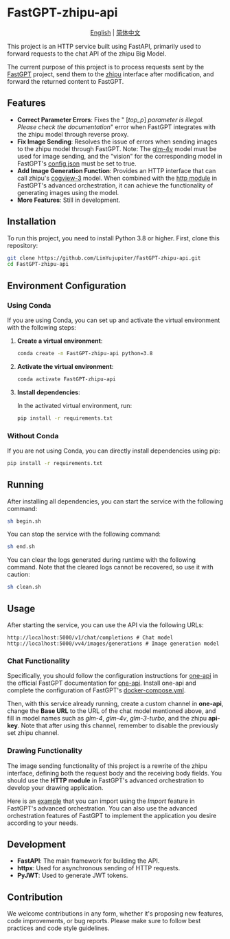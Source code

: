 # FastGPT-zhipu-api

<p align="center">
  <a href="./README_en.md">English</a> |
  <a href="./README.md">简体中文</a>
</p>

This project is an HTTP service built using FastAPI, primarily used to forward requests to the chat API of the zhipu Big Model.

The current purpose of this project is to process requests sent by the [FastGPT](https://github.com/labring/FastGPT?tab=readme-ov-file) project, send them to the [zhipu](https://open.bigmodel.cn/dev/api#overview) interface after modification, and forward the returned content to FastGPT.

## Features

- **Correct Parameter Errors**: Fixes the " [*top_p*] *parameter is illegal. Please check the documentation*" error when FastGPT integrates with the zhipu model through reverse proxy.
- **Fix Image Sending**: Resolves the issue of errors when sending images to the zhipu model through FastGPT. Note: The [glm-4v](https://open.bigmodel.cn/dev/api#glm-4v) model must be used for image sending, and the "vision" for the corresponding model in FastGPT's [config.json](https://github.com/labring/FastGPT/blob/main/projects/app/data/config.json) must be set to true.
- **Add Image Generation Function**: Provides an HTTP interface that can call zhipu's [cogview-3](https://open.bigmodel.cn/dev/api#cogview) model. When combined with the [http module](https://doc.fastgpt.in/docs/workflow/modules/http/) in FastGPT's advanced orchestration, it can achieve the functionality of generating images using the model.
- **More Features**: Still in development.

## Installation

To run this project, you need to install Python 3.8 or higher. First, clone this repository:

```bash
git clone https://github.com/LinYujupiter/FastGPT-zhipu-api.git
cd FastGPT-zhipu-api
```

## Environment Configuration

### Using Conda

If you are using Conda, you can set up and activate the virtual environment with the following steps:

1. **Create a virtual environment**:

   ```bash
   conda create -n FastGPT-zhipu-api python=3.8
   ```

2. **Activate the virtual environment**:

   ```bash
   conda activate FastGPT-zhipu-api
   ```

3. **Install dependencies**:

   In the activated virtual environment, run:

   ```bash
   pip install -r requirements.txt
   ```

### Without Conda

If you are not using Conda, you can directly install dependencies using pip:

```bash
pip install -r requirements.txt
```

## Running

After installing all dependencies, you can start the service with the following command:

```bash
sh begin.sh
```

You can stop the service with the following command:

```bash
sh end.sh
```

You can clear the logs generated during runtime with the following command. Note that the cleared logs cannot be recovered, so use it with caution:

```bash
sh clean.sh
```

## Usage

After starting the service, you can use the API via the following URLs:

```
http://localhost:5000/v1/chat/completions # Chat model
http://localhost:5000/vv4/images/generations # Image generation model
```

### Chat Functionality

Specifically, you should follow the configuration instructions for [one-api](https://github.com/songquanpeng/one-api) in the official FastGPT documentation for [one-api](https://doc.fastgpt.in/docs/development/one-api/). Install one-api and complete the configuration of FastGPT's [docker-compose.yml](https://github.com/labring/FastGPT/blob/main/files/deploy/fastgpt/docker-compose.yml).

Then, with this service already running, create a custom channel in **one-api**, change the **Base URL** to the URL of the chat model mentioned above, and fill in model names such as *glm-4*, *glm-4v*, *glm-3-turbo*, and the zhipu **api-key**. Note that after using this channel, remember to disable the previously set zhipu channel.

### Drawing Functionality

The image sending functionality of this project is a rewrite of the zhipu interface, defining both the request body and the receiving body fields. You should use the **HTTP module** in FastGPT's advanced orchestration to develop your drawing application.

Here is an [example](./example.json) that you can import using the *Import* feature in FastGPT's advanced orchestration. You can also use the advanced orchestration features of FastGPT to implement the application you desire according to your needs.

## Development

- **FastAPI**: The main framework for building the API.
- **httpx**: Used for asynchronous sending of HTTP requests.
- **PyJWT**: Used to generate JWT tokens.

## Contribution

We welcome contributions in any form, whether it's proposing new features, code improvements, or bug reports. Please make sure to follow best practices and code style guidelines.